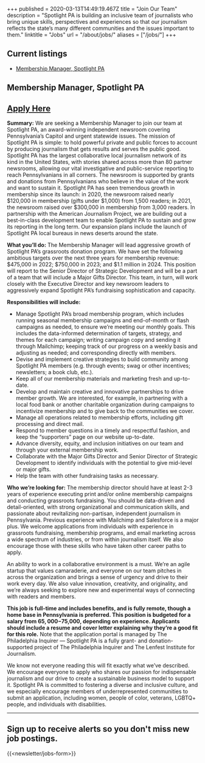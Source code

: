 +++
published = 2020-03-13T14:49:19.467Z
title = "Join Our Team"
description = "Spotlight PA is building an inclusive team of journalists who bring unique skills, perspectives and experiences so that our journalism reflects the state’s many different communities and the issues important to them."
linktitle = "Jobs"
url = "/about/jobs/"
aliases = ["/jobs/"]
+++
## Current listings

* <a href="#membership-manager-spotlight-pa">Membership Manager, Spotlight PA</a>

## Membership Manager, Spotlight PA

## <a href="https://us61e2.dayforcehcm.com/CandidatePortal/en-US/philainquirer/Posting/View/494">Apply Here</a>

**Summary:** We are seeking a Membership Manager to join our team at Spotlight PA, an award-winning independent newsroom covering Pennsylvania’s Capitol and urgent statewide issues. The mission of Spotlight PA is simple: to hold powerful private and public forces to account by producing journalism that gets results and serves the public good. Spotlight PA has the largest collaborative local journalism network of its kind in the United States, with stories shared across more than 80 partner newsrooms, allowing our vital investigative and public-service reporting to reach Pennsylvanians in all corners. The newsroom is supported by grants and donations from Pennsylvanians who believe in the value of the work and want to sustain it. Spotlight PA has seen tremendous growth in membership since its launch: in 2020, the newsroom raised nearly $120,000 in membership (gifts under $1,000) from 1,500 readers; in 2021, the newsroom raised over $300,000 in membership from 3,000 readers. In partnership with the American Journalism Project, we are building out a best-in-class development team to enable Spotlight PA to sustain and grow its reporting in the long term. Our expansion plans include the launch of Spotlight PA local bureaus in news deserts around the state. 

**What you’ll do:** The Membership Manager will lead aggressive growth of Spotlight PA’s grassroots donation program. We have set the following ambitious targets over the next three years for membership revenue: $475,000 in 2022; $750,000 in 2023; and $1.1 million in 2024. This position will report to the Senior Director of Strategic Development and will be a part of a team that will include a Major Gifts Director. This team, in turn, will work closely with the Executive Director and key newsroom leaders to aggressively expand Spotlight PA’s fundraising sophistication and capacity.

**Responsibilities will include:** 

* Manage Spotlight PA’s broad membership program, which includes running seasonal membership campaigns and end-of-month or flash campaigns as needed, to ensure we’re meeting our monthly goals. This includes the data-informed determination of targets, strategy, and themes for each campaign; writing campaign copy and sending it through Mailchimp; keeping track of our progress on a weekly basis and adjusting as needed; and corresponding directly with members. 
* Devise and implement creative strategies to build community among Spotlight PA members (e.g. through events; swag or other incentives; newsletters; a book club, etc.). 
* Keep all of our membership materials and marketing fresh and up-to-date.
* Develop and maintain creative and innovative partnerships to drive member growth. We are interested, for example, in partnering with a local food bank or another charitable organization during campaigns to incentivize membership and to give back to the communities we cover. 
* Manage all operations related to membership efforts, including gift processing and direct mail. 
* Respond to member questions in a timely and respectful fashion, and keep the “supporters” page on our website up-to-date.  
* Advance diversity, equity, and inclusion initiatives on our team and through your external membership work.
* Collaborate with the Major Gifts Director and Senior Director of Strategic Development to identify individuals with the potential to give mid-level or major gifts. 
* Help the team with other fundraising tasks as necessary. 

**Who we’re looking for:** The membership director should have at least 2-3 years of experience executing print and/or online membership campaigns and conducting grassroots fundraising. You should be data-driven and detail-oriented, with strong organizational and communication skills, and passionate about revitalizing non-partisan, independent journalism in Pennsylvania. Previous experience with Mailchimp and Salesforce is a major plus. We welcome applications from individuals with experience in grassroots fundraising, membership programs, and email marketing across a wide spectrum of industries, or from within journalism itself. We also encourage those with these skills who have taken other career paths to apply.

An ability to work in a collaborative environment is a must. We’re an agile startup that values camaraderie, and everyone on our team pitches in across the organization and brings a sense of urgency and drive to their work every day. We also value innovation, creativity, and originality, and we’re always seeking to explore new and experimental ways of connecting with readers and members.

**This job is full-time and includes benefits, and is fully remote, though a home base in Pennsylvania is preferred. This position is budgeted for a salary from $65,000-$75,000, depending on experience. Applicants should include a resume and cover letter explaining why they’re a good fit for this role.** Note that the application portal is managed by The Philadelphia Inquirer — Spotlight PA is a fully grant- and donation-supported project of The Philadelphia Inquirer and The Lenfest Institute for Journalism.

We know not everyone reading this will fit exactly what we’ve described. We encourage everyone to apply who shares our passion for indispensable journalism and our drive to create a sustainable business model to support it. Spotlight PA is committed to fostering a diverse and inclusive culture, and we especially encourage members of underrepresented communities to submit an application, including women, people of color, veterans, LGBTQ+ people, and individuals with disabilities.

<hr>

## Sign up to receive alerts so you don't miss new job postings.

{{<newsletter/jobs-form>}}